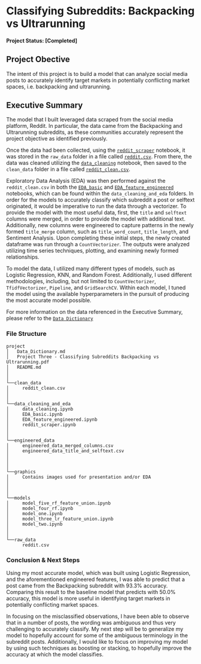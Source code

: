 # Classifying Subreddits: Backpacking vs Ultrarunning

#### Project Status: [Completed]

## Project Obective
The intent of this project is to build a model that can analyze social media posts to accurately identify target markets in potentially conflicting market spaces, i.e. backpacking and ultrarunning.

## Executive Summary
The model that I built leveraged data scraped from the social media platform, Reddit. In particular, the data came from the Backpacking and Ultrarunning subreddits, as these communities accurately represent the project objective as identified previously. 

Once the data had been collected, using the [`reddit_scraper`](./data_cleaning_and_eda/reddit_scraper.ipynb) notebook, it was stored in the `raw_data` folder in a file called [`reddit.csv`](./raw_data/reddit.csv). From there, the data was cleaned utilizing the [`data_cleaning`](./data_cleaning_and_eda/data_cleaning.ipynb) notebook, then saved to the `clean_data` folder in a file called [`reddit_clean.csv`](./clean_data/reddit_clean.csv).

Exploratory Data Analysis (EDA) was then performed against the `reddit_clean.csv` in both the [`EDA_basic`](./data_cleaning_and_eda/EDA_basic.ipynb) and [`EDA_feature_engineered`](./data_cleaning_and_eda/EDA_feature_engineered.ipynb) notebooks, which can be found within the `data_cleaning_and_eda` folders. In order for the models to accurately classify which subreddit a post or selftext originated, it would be imperative to run the data through a vectorizer. To provide the model with the most useful data, first, the `title` and `selftext` columns were merged, in order to provide the model with additional text. Additionally, new columns were engineered to capture patterns in the newly formed `title_merge` column, such as `title_word_count`, `title_length`, and Sentiment Analysis. Upon completing these initial steps, the newly created dataframe was run through a `CountVectorizer`. The outputs were analyzed utilizing time series techniques, plotting, and examining newly formed relationships.

To model the data, I utilized many different types of models, such as Logistic Regression, KNN, and Random Forest. Additionally, I used different methodologies, including, but not limited to `CountVectorizer`, `TfidfVectorizer`, `Pipeline`, and `GridSearchCV`. Within each model, I tuned the model using the available hyperparameters in the pursuit of producing the most accurate model possible.

For more information on the data referenced in the Executive Summary, please refer to the [`Data Dictionary`](../Data_Dictionary.md)

### File Structure

```
project
│   Data_Dictionary.md
│   Project Three - Classifying Subreddits Backpacking vs Ultrarunning.pdf
│   README.md
│
│
└──clean_data
│     reddit_clean.csv
│         
│   
└──data_cleaning_and_eda
│     data_cleaning.ipynb
│     EDA_basic.ipynb
│     EDA_feature_engineered.ipynb
│     reddit_scraper.ipynb
│  
│
└──engineered_data
│     engineered_data_merged_columns.csv
│     engineered_data_title_and_selftext.csv
│
│
│
└──graphics
│     Contains images used for presentation and/or EDA
│      
│    
│          
└──models
│     model_five_rf_feature_union.ipynb
│     model_four_rf.ipynb
│     model_one.ipynb
│     model_three_lr_feature_union.ipynb
│     model_two.ipynb
│  
│ 
└──raw_data
      reddit.csv

```

### Conclusion & Next Steps
Using my most accurate model, which was built using Logistic Regression, and the aforementioned engineered features, I was able to predict that a post came from the Backpacking subreddit with 93.3% accuracy. Comparing this result to the baseline model that predicts with 50.0% accuracy, this model is more useful in identifying target markets in potentially conflicting market spaces. 

In focusing on the misclassified observations, I have been able to observe that in a number of posts, the wording was ambiguous and thus very challenging to accurately classify. My next step will be to generalize my model to hopefully account for some of the ambiguous terminology in the subreddit posts. Additionally, I would like to focus on improving my model by using such techniques as boosting or stacking, to hopefully improve the accuracy at which the model classifies.

